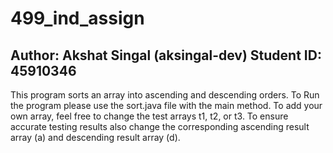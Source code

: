 # 499_ind_assign

## Author: Akshat Singal (aksingal-dev) Student ID: 45910346

This program sorts an array into ascending and descending orders.
To Run the program please use the sort.java file with the main method. To add your own array, feel free to change the test arrays t1, t2, or t3. To ensure accurate testing results also change the corresponding ascending result array (a) and descending result array (d).